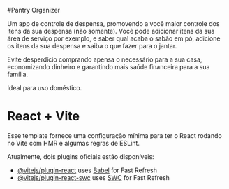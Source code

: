 #Pantry Organizer

Um app de controle de despensa, promovendo a você maior controle dos itens da sua despensa (não somente). Você pode adicionar itens da sua área de serviço por exemplo, e saber qual acaba o sabão em pó, adicione os itens da sua despensa e saiba o que fazer para o jantar.

Evite desperdício comprando apensa o necessário para a sua casa, economizando dinheiro e garantindo mais saúde financeira para a sua família.

Ideal para uso doméstico.


# React + Vite

Esse template fornece uma configuração mínima para ter o React rodando no Vite com HMR e algumas regras de ESLint.

Atualmente, dois plugins oficiais estão disponíveis:

- [@vitejs/plugin-react](https://github.com/vitejs/vite-plugin-react/blob/main/packages/plugin-react/README.md) uses [Babel](https://babeljs.io/) for Fast Refresh
- [@vitejs/plugin-react-swc](https://github.com/vitejs/vite-plugin-react-swc) uses [SWC](https://swc.rs/) for Fast Refresh
